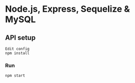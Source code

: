 # Node.js, Express, Sequelize & MySQL

## API setup
```
Edit config
npm install
```

### Run
```
npm start
```
